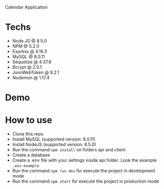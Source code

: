 Calendar Application

# Techs 
- Node.JS @ 8.5.0
- NPM @ 5.2.0
- Express @ 4.16.3
- MySQL @ 8.0.11
- Sequelize @ 4.37.8
- Bcrypt @ 2.0.1
- JsonWebToken @ 8.2.1
- Nodemon @ 1.17.4

# Demo 


# How to use
- Clone this repo
- Install MySQL (supported version: 8.0.11)
- Install NodeJS (supported version: 8.5.0)
- Run the command `npm install` on folders api and client
- Create a database 
- Create a .env file with your settings inside api folder. Look the example `.env-example`
- Run the command `npm run dev` for execute the project in development mode
- Run the command `npm start` for execute the project in production mode
